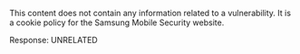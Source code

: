 This content does not contain any information related to a vulnerability. It is a cookie policy for the Samsung Mobile Security website.

Response: UNRELATED
